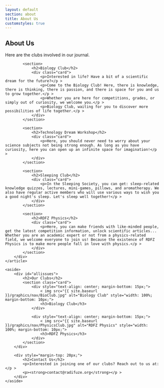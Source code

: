 ```yaml
---
layout: default
section: about
title: About Us
customstyles: true
---
```


<main>
    <article>
        <div id="content">
            <h1>About Us</h1>
            <p>Here are the clubs involved in our journal.</p >
            
            <section>
                <h2>Biology Club</h2>
                <div class="card">
                    <p>Interested in life? Have a bit of a scientific dream for the future?</p >
                    <p>Come to the Biology Club! Here, there is knowledge, there is thinking, there is passion, and there is space for you and us to grow together.</p >
                    <p>Whether you are here for competitions, grades, or simply out of curiosity, we welcome you.</p >
                    <p>Biology Club, waiting for you to discover more possibilities of life together.</p >
                </div>
            </section>
            
            <section>
                <h2>Technology Dream Workshop</h2>
                <div class="card">
                    <p>Here, you should never need to worry about your science subjects not being strong enough. As long as you have curiosity, here you can open up an infinite space for imagination!</p >
                </div>
            </section>
            
            <section>
                <h2>Sleeping Club</h2>
                <div class="card">
                    <p>In the Sleeping Society, you can get: sleep-related knowledge quizzes, lectures, mini-games, pillows, and aromatherapy. We also have regular active members who will use various ways to wish you a good night's sleep. Let's sleep well together!</p >
                </div>
            </section>
            
            <section>
                <h2>RDFZ Physics</h2>
                <div class="card">
                    <p>Here, you can make friends with like-minded people, get the latest competition information, unlock scientific articles... Whether you are an academic expert or not from a physics-related field, we welcome everyone to join us! Because the existence of RDFZ Physics is to make more people fall in love with physics.</p >
                </div>
            </section>
        </div>
    </article>
    
    <aside>
        <div id="allissues">
            <h2>Our Clubs</h2>
            <section class="card">
                <div style="text-align: center; margin-bottom: 15px;">
                    < img src="{{ site.baseurl }}/graphics/nav/BioClub.jpg" alt="Biology Club" style="width: 100%; margin-bottom: 10px;">
                    <h3>Biology Club</h3>
                </div>
                
                <div style="text-align: center; margin-bottom: 15px;">
                    < img src="{{ site.baseurl }}/graphics/nav/PhysicsClub.jpg" alt="RDFZ Physics" style="width: 100%; margin-bottom: 10px;">
                    <h3>RDFZ Physics</h3>
                </div>
            </section>
        </div>
        
        <div style="margin-top: 20px;">
            <h2>Contact Us</h2>
            <p>Interested in joining one of our clubs? Reach out to us at:</p >
            <p><strong>contact@radifuze.org</strong></p >
        </div>
    </aside>
</main>
